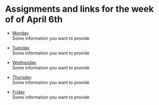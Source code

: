 # Assignments and links for the week of of April 6th 
* [Monday](./Week-04-06-2020/monday.md)  
   Some information you want to provide
   
* [Tuesday](./Week-04-06-2020/tuesday.md)  
   Some information you want to provide  
   
* [Wednesday](./Week-04-06-2020/wednesday.md)  
   Some information you want to provide  
   
* [Thursday](./Week-04-06-2020/thursday.md)  
   Some information you want to provide  
   
* [Friday](./Week-04-06-2020/friday.md)   
   Some information you want to provide  
   